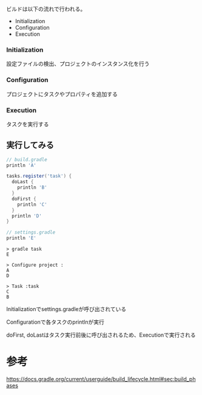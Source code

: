 ビルドは以下の流れで行われる。

+ Initialization
+ Configuration
+ Execution

### Initialization
設定ファイルの検出、プロジェクトのインスタンス化を行う

### Configuration
プロジェクトにタスクやプロパティを追加する

### Execution
タスクを実行する

## 実行してみる

``` Groovy
// build.gradle
println 'A'

tasks.register('task') {
  doLast {
    println 'B'
  }
  doFirst {
    println 'C'
  }
  println 'D'
}
```
``` Groovy
// settings.gradle
println 'E'
```

```
> gradle task
E

> Configure project :
A
D

> Task :task
C
B
```

Initializationでsettings.gradleが呼び出されている

Configurationで各タスクのprintlnが実行

doFirst, doLastはタスク実行前後に呼び出されるため、Executionで実行される

# 参考
https://docs.gradle.org/current/userguide/build_lifecycle.html#sec:build_phases
